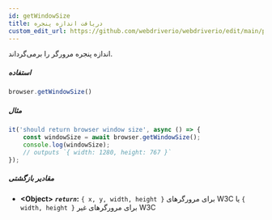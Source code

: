 ```yaml
---
id: getWindowSize
title: دریافت اندازه پنجره
custom_edit_url: https://github.com/webdriverio/webdriverio/edit/main/packages/webdriverio/src/commands/browser/getWindowSize.ts
---
```


اندازه پنجره مرورگر را برمی‌گرداند.

##### استفاده

```js
browser.getWindowSize()
```

##### مثال

```js title="getWindowSize.js"
it('should return browser window size', async () => {
    const windowSize = await browser.getWindowSize();
    console.log(windowSize);
    // outputs `{ width: 1280, height: 767 }`
});
```

##### مقادیر بازگشتی

- **&lt;Object&gt;**
            **<code><var>return</var></code>:**  `{ x, y, width, height }` برای مرورگرهای W3C یا `{ width, height }` برای مرورگرهای غیر W3C